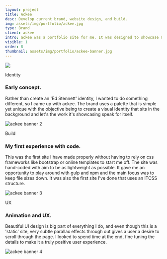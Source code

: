 ```yaml
---
layout: project
title: Ackee
desc: Develop current brand, website design, and build.
img: assets/img/portfolio/ackee.jpg
type: Brand
client: ackee
intro: ackee was a portfolio site for me. It was designed to showcase my recent projects in a simple, yet beautiful way. Rather than use a template or Wordpress theme, I chose to design and hand-code the site from scratch. This gave me complete control and allowed me to apply the unique ackee identity throughout.
visible: 1
order: 8
thumbnail: assets/img/portfolio/ackee-banner.jpg
---
```


<section>
    <div class="full-width portfolio-banner">
        <img src="{{ site.baseurl}}/assets/img/portfolio/ackee-banner.jpg" class="no-padding portfolio-banner-image"/>
    </div>
</section>

<section>
    <div class="container">
        <div class="row">
            <div class="col-12">
                <p class="subhead">Identity</p>
            </div>
        </div>
    </div>
    <div class="container">
        <div class="row">
            <div class="col-6">
                <h3>Early concept.</h3>
                <p>Rather than create an 'Ed Stennett' identity, I wanted to do something different, so I came up with ackee. The brand uses a palette that is simple yet unique with the objective being to create a visual identity that sits in the background and let's the work it's showcasing speak for itself.</p>
            </div>
        </div>
    </div>
</section>

<section>
    <div class="full-width portfolio-banner">
        <img data-src="{{ site.baseurl}}/assets/img/portfolio/ackee-banner-2.jpg" class="no-padding lazy full-width portfolio-banner-image" alt="ackee banner 2" />
    </div>
</section>

<section>
    <div class="container">
        <div class="row">
            <div class="col-12">
                <p class="subhead">Build</p>
            </div>
        </div>
    </div>
    <div class="container">
        <div class="row">
            <div class="col-6">
                <h3>My first experience with code.</h3>
                <p>This was the first site I have made properly without having to rely on css frameworks like bootstrap or online templates to start me off. The site was hand-coded with aim to be as lightweight as possible. It gave me an opportunity to play around with gulp and npm and the main focus was to keep file sizes down. It was also the first site I've done that uses an ITCSS structure.</p>
            </div>
        </div>
    </div>
</section>

<section>
    <div class="full-width portfolio-banner">
        <img data-src="{{ site.baseurl}}/assets/img/portfolio/ackee-banner-3.jpg" class="no-padding lazy full-width portfolio-banner-image" alt="ackee banner 3" />
    </div>
</section>

<section>
    <div class="container">
        <div class="row">
            <div class="col-12">
                <p class="subhead">UX</p>
            </div>
        </div>
    </div>
    <div class="container">
        <div class="row">
            <div class="col-6">
                <h3>Animation and UX.</h3>
                <p>Beautiful UI design is big part of everything I do, and even though this is a 'static' site, very subtle parallax effects through out gives a user a desire to scroll through the page. I looked to spend time at the end, fine tuning the details to make it a truly positive user experience.</p>
            </div>
        </div>
    </div>
</section>

<section>
    <div class="full-width portfolio-banner">
        <img data-src="{{ site.baseurl}}/assets/img/portfolio/ackee-banner-4.jpg" class="no-padding lazy full-width portfolio-banner-image" alt="ackee banner 4" />
    </div>
</section>